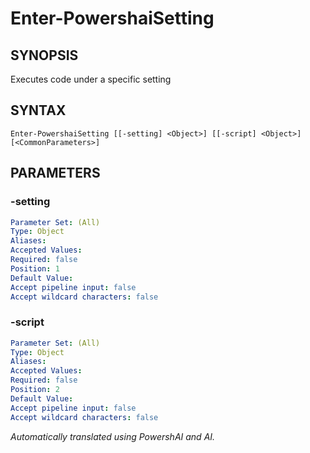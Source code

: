 ﻿---
external help file: powershai-help.xml
schema: 2.0.0
powershai: true
---

# Enter-PowershaiSetting

## SYNOPSIS <!--!= @#Synop !-->
Executes code under a specific setting

## SYNTAX <!--!= @#Syntax !-->

```
Enter-PowershaiSetting [[-setting] <Object>] [[-script] <Object>] [<CommonParameters>]
```

## PARAMETERS <!--!= @#Params !-->

### -setting

```yml
Parameter Set: (All)
Type: Object
Aliases: 
Accepted Values: 
Required: false
Position: 1
Default Value: 
Accept pipeline input: false
Accept wildcard characters: false
```

### -script

```yml
Parameter Set: (All)
Type: Object
Aliases: 
Accepted Values: 
Required: false
Position: 2
Default Value: 
Accept pipeline input: false
Accept wildcard characters: false
```


<!--PowershaiAiDocBlockStart-->
_Automatically translated using PowershAI and AI._
<!--PowershaiAiDocBlockEnd-->
